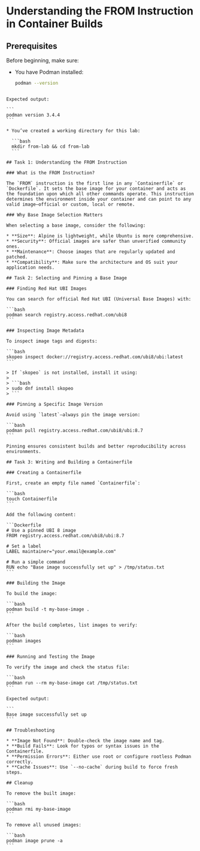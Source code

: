 # Understanding the FROM Instruction in Container Builds

## Prerequisites

Before beginning, make sure:

- You have Podman installed:
 
  ```bash
  podman --version
````

Expected output:

```
podman version 3.4.4
```

* You’ve created a working directory for this lab:

  ```bash
  mkdir from-lab && cd from-lab
  ```

## Task 1: Understanding the FROM Instruction

### What is the FROM Instruction?

The `FROM` instruction is the first line in any `Containerfile` or `Dockerfile`. It sets the base image for your container and acts as the foundation upon which all other commands operate. This instruction determines the environment inside your container and can point to any valid image—official or custom, local or remote.

### Why Base Image Selection Matters

When selecting a base image, consider the following:

* **Size**: Alpine is lightweight, while Ubuntu is more comprehensive.
* **Security**: Official images are safer than unverified community ones.
* **Maintenance**: Choose images that are regularly updated and patched.
* **Compatibility**: Make sure the architecture and OS suit your application needs.

## Task 2: Selecting and Pinning a Base Image

### Finding Red Hat UBI Images

You can search for official Red Hat UBI (Universal Base Images) with:

```bash
podman search registry.access.redhat.com/ubi8
```

### Inspecting Image Metadata

To inspect image tags and digests:

```bash
skopeo inspect docker://registry.access.redhat.com/ubi8/ubi:latest
```

> If `skopeo` is not installed, install it using:
>
> ```bash
> sudo dnf install skopeo
> ```

### Pinning a Specific Image Version

Avoid using `latest`—always pin the image version:

```bash
podman pull registry.access.redhat.com/ubi8/ubi:8.7
```

Pinning ensures consistent builds and better reproducibility across environments.

## Task 3: Writing and Building a Containerfile

### Creating a Containerfile

First, create an empty file named `Containerfile`:

```bash
touch Containerfile
```

Add the following content:

```Dockerfile
# Use a pinned UBI 8 image
FROM registry.access.redhat.com/ubi8/ubi:8.7

# Set a label
LABEL maintainer="your.email@example.com"

# Run a simple command
RUN echo "Base image successfully set up" > /tmp/status.txt
```

### Building the Image

To build the image:

```bash
podman build -t my-base-image .
```

After the build completes, list images to verify:

```bash
podman images
```

### Running and Testing the Image

To verify the image and check the status file:

```bash
podman run --rm my-base-image cat /tmp/status.txt
```

Expected output:

```
Base image successfully set up
```

## Troubleshooting

* **Image Not Found**: Double-check the image name and tag.
* **Build Fails**: Look for typos or syntax issues in the Containerfile.
* **Permission Errors**: Either use root or configure rootless Podman correctly.
* **Cache Issues**: Use `--no-cache` during build to force fresh steps.

## Cleanup

To remove the built image:

```bash
podman rmi my-base-image
```

To remove all unused images:

```bash
podman image prune -a
```
